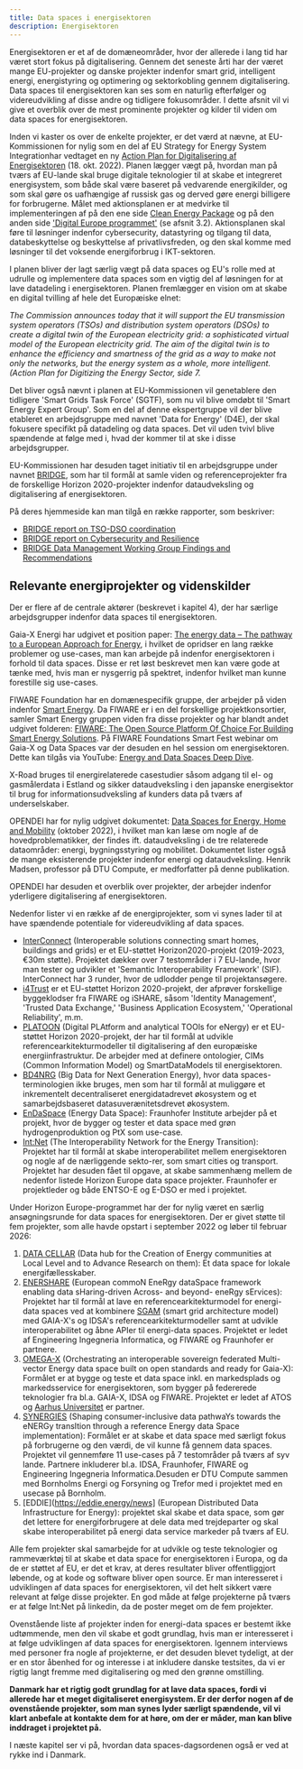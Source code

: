 ```yaml
---
title: Data spaces i energisektoren
description: Energisektoren
---
```


Energisektoren er et af de domæneområder, hvor der allerede i lang tid har været stort fokus på digitalisering. Gennem det seneste årti har der været mange EU-projekter og danske projekter indenfor smart grid, intelligent energi, energistyring og optimering og sektorkobling gennem digitalisering. Data spaces til energisektoren kan ses som en naturlig efterfølger og videreudvikling af disse andre og tidligere fokusområder. I dette afsnit vil vi give et overblik over de mest prominente projekter og kilder til viden om data spaces for energisektoren.

Inden vi kaster os over de enkelte projekter, er det værd at nævne, at EU-Kommissionen for nylig som en del af EU Strategy for Energy System Integrationhar vedtaget en ny [Action Plan for Digitalisering af Energisektoren](https://ec.europa.eu/info/law/better-regulation/have-your-say/initiatives/13141-Digitalising-the-energy-sector-EU-action-plan_en) (18. okt. 2022). Planen lægger vægt på, hvordan man på tværs af EU-lande skal bruge digitale teknologier til at skabe et integreret energisystem, som både skal være baseret på vedvarende energikilder, og som skal gøre os uafhængige af russisk gas og derved gøre energi billigere for forbrugerne. Målet med aktionsplanen er at medvirke til implementeringen af på den ene side [Clean Energy Package](https://energy.ec.europa.eu/topics/energy-strategy/clean-energy-all-europeans-package_en) og på den anden side ['Digital Europe programmet'](https://digital-strategy.ec.europa.eu/en/activities/digital-programme)
 (se afsnit 3.2). Aktionsplanen skal føre til løsninger indenfor cybersecurity, datastyring og tilgang til data, databeskyttelse og beskyttelse af privatlivsfreden, og den skal komme med løsninger til det voksende energiforbrug i IKT-sektoren.

I planen bliver der lagt særlig vægt på data spaces og EU's rolle med at udrulle og implementere data spaces som en vigtig del af løsningen for at lave datadeling i energisektoren. Planen fremlægger en vision om at skabe en digital tvilling af hele det Europæiske elnet:

_The Commission announces today that it will support the EU transmission system operators (TSOs) and distribution system operators (DSOs) to create a digital twin of the European electricity grid: a sophisticated virtual model of the European electricity grid. The aim of the digital twin is to enhance the efficiency and smartness of the grid as a way to make not only the networks, but the energy system as a whole, more intelligent. (Action Plan for Digitizing the Energy Sector, side 7._

Det bliver også nævnt i planen at EU-Kommissionen vil genetablere den tidligere 'Smart Grids Task Force' (SGTF), som nu vil blive omdøbt til 'Smart Energy Expert Group'. Som en del af denne ekspertgruppe vil der blive etableret en arbejdsgruppe med navnet 'Data for Energy' (D4E), der skal fokusere specifikt på datadeling og data spaces. Det vil uden tvivl blive spændende at følge med i, hvad der kommer til at ske i disse arbejdsgrupper.

EU-Kommissionen har desuden taget initiativ til en arbejdsgruppe under navnet [BRIDGE](https://bridge-smart-grid-storage-systems-digital-projects.ec.europa.eu/working-groups/data-management), som har til formål at samle viden og referenceprojekter fra de forskellige Horizon 2020-projekter indenfor dataudveksling og digitalisering af energisektoren.

På deres hjemmeside kan man tilgå en række rapporter, som beskriver:

- [BRIDGE report on TSO-DSO coordination](https://bridge-smart-grid-storage-systems-digital-projects.ec.europa.eu/sites/default/files/documents/working-groups/D3-12-f_BRIDGE-TSO-DSO-Coordination-report.pdf)
- [BRIDGE report on Cybersecurity and Resilience](https://bridge-smart-grid-storage-systems-digital-projects.ec.europa.eu/sites/default/files/documents/working-groups/D3-12-e_BRIDGE_Cybersecurity-report.pdf)
- [BRIDGE Data Management Working Group Findings and Recommendations](https://bridge-smart-grid-storage-systems-digital-projects.ec.europa.eu/sites/default/files/documents/working-groups/BRIDGE-Data-Management-WG-Findings-and-Reco-July-2019.pdf)

## Relevante energiprojekter og videnskilder

Der er flere af de centrale aktører (beskrevet i kapitel 4), der har særlige arbejdsgrupper indenfor data spaces til energisektoren.

Gaia-X Energi har udgivet et position paper: [The energy data – The pathway to a European Approach for Energy](https://gaia-x.eu/wp-content/uploads/files/2021-06/Gaia-X_Data-Space-Energy_Position-Paper.pdf), i hvilket de opridser en lang række problemer og use-cases, man kan arbejde på indenfor energisektoren i forhold til data spaces. Disse er ret løst beskrevet men kan være gode at tænke med, hvis man er nysgerrig på spektret, indenfor hvilket man kunne forestille sig use-cases.

FIWARE Foundation har en domænespecifik gruppe, der arbejder på viden indenfor [Smart Energy](https://www.fiware.org/about-us/smart-energy/). Da FIWARE er i en del forskellige projektkonsortier, samler Smart Energy gruppen viden fra disse projekter og har blandt andet udgivet folderen: [FIWARE: The Open Source Platform Of Choice For Building Smart Energy Solutions](https://www.fiware.org/wp-content/uploads/2018/10/Smart-Energy-Brochure-FIWARE-Web-1-2.pdf). På FIWARE Foundations Smart Fest webinar om Gaia-X og Data Spaces var der desuden en hel session om energisektoren. Dette kan tilgås via YouTube: [Energy and Data Spaces Deep Dive](https://www.youtube.com/watch?v=RgBGEprZkGI&list=PLR9elAI9JscRwbz9lAP_FkB9ek-szv0KK&index=13).

X-Road bruges til energirelaterede casestudier såsom adgang til el- og gasmålerdata i Estland og sikker dataudveksling i den japanske energisektor til brug for informationsudveksling af kunders data på tværs af underselskaber.

OPENDEI har for nylig udgivet dokumentet: [Data Spaces for Energy, Home and Mobility](https://www.opendei.eu/case-studies/data-spaces-for-energy-home-and-mobility/) (oktober 2022), i hvilket man kan læse om nogle af de hovedproblematikker, der findes ift. dataudveksling i de tre relaterede dataområder: energi, bygningsstyring og mobilitet. Dokumentet lister også de mange eksisterende projekter indenfor energi og dataudveksling. Henrik Madsen, professor på DTU Compute, er medforfatter på denne publikation.

OPENDEI har desuden et overblik over projekter, der arbejder indenfor yderligere digitalisering af energisektoren.

Nedenfor lister vi en række af de energiprojekter, som vi synes lader til at have spændende potentiale for videreudvikling af data spaces.

- [InterConnect](https://interconnectproject.eu/) (Interoperable solutions connecting smart homes, buildings and grids) er et EU-støttet Horizon2020-projekt (2019-2023, €30m støtte). Projektet dækker over 7 testområder i 7 EU-lande, hvor man tester og udvikler et 'Semantic Interoperability Framework' (SIF). InterConnect har 3 runder, hvor de udlodder penge til projektansøgere.
- [i4Trust](https://i4trust.org/) er et EU-støttet Horizon 2020-projekt, der afprøver forskellige byggeklodser fra FIWARE og iSHARE, såsom 'Identity Management', 'Trusted Data Exchange,' 'Business Application Ecosystem,' 'Operational Reliability', m.m.
- [PLATOON](https://www.google.com/url?sa=t&rct=j&q=&esrc=s&source=web&cd=&cad=rja&uact=8&ved=2ahUKEwjcn9370q38AhWCRPEDHbfWAIAQFnoECBIQAQ&url=https%3A%2F%2Fplatoon-project.eu%2Fplatoon-at-the-media-data-space-workshop%2F&usg=AOvVaw024z0YZv6Q-kNsj5e4QwqD) (Digital PLAtform and analytical TOOls for eNergy) er et EU-støttet Horizon 2020-projekt, der har til formål at udvikle referencearkitekturmodeller til digitalisering af den europæiske energiinfrastruktur. De arbejder med at definere ontologier, CIMs (Common Information Model) og SmartDataModels til energisektoren.
- [BD4NRG](https://www.bd4nrg.eu/about/the-project) (Big Data for Next Generation Energy), hvor data spaces-terminologien ikke bruges, men som har til formål at muliggøre et inkrementelt decentraliseret energidatadrevet økosystem og et samarbejdsbaseret datasuverænitetsdrevet økosystem.
- [EnDaSpace](https://www.iee.fraunhofer.de/de/projekte/suche/2021/EnDaSpace.html) (Energy Data Space): Fraunhofer Institute arbejder på et projekt, hvor de bygger og tester et data space med grøn hydrogenproduktion og PtX som use-case.
- [Int:Net](http://intnet.eu/) (The Interoperability Network for the Energy Transition): Projektet har til formål at skabe interoperabilitet mellem energisektoren og nogle af de nærliggende sekto-rer, som smart cities og transport. Projektet har desuden fået til opgave, at skabe sammenhæng mellem de nedenfor listede Horizon Europe data space projekter. Fraunhofer er projektleder og både ENTSO-E og E-DSO er med i projektet. 

Under Horizon Europe-programmet har der for nylig været en særlig ansøgningsrunde for data spaces for energisektoren. Der er givet støtte til fem projekter, som alle havde opstart i september 2022 og løber til februar 2026:

1. [DATA CELLAR](https://datacellarproject.eu/) (Data hub for the Creation of Energy communities at Local Level and to Advance Research on them): Et data space for lokale energifællesskaber.
2. [ENERSHARE](https://ec.europa.eu/info/funding-tenders/opportunities/portal/screen/how-to-participate/org-details/998079755/project/101069831/program/43108390/details) (European commoN EneRgy dataSpace framework enabling data sHaring-driven Across- and beyond- eneRgy sErvices): Projektet har til formål at lave en referencearkitekturmodel for energi-data spaces ved at kombinere [SGAM](https://sgam-toolbox.org/) (smart grid architecture model) med GAIA-X's og IDSA's referencearkitekturmodeller samt at udvikle interoperabilitet og åbne APIer til energi-data spaces. Projektet er ledet af Engineering Ingegneria Informatica, og FIWARE og Fraunhofer er partnere.
3. [OMEGA-X](https://omega-x.eu/) (Orchestrating an interoperable sovereign federated Multi-vector Energy data space built on open standards and ready for Gaia-X): Formålet er at bygge og teste et data space inkl. en markedsplads og markedsservice for energisektoren, som bygger på federerede teknologier fra bl.a. GAIA-X, IDSA og FIWARE. Projektet er ledet af ATOS og [Aarhus Universitet](https://ditcom.au.dk/projects) er partner.
4. [SYNERGIES](https://enershare.eu/) (Shaping consumer-inclusive data pathwaYs towards the eNERGy transItion through a reference Energy data Space implementation): Formålet er at skabe et data space med særligt fokus på forbrugerne og den værdi, de vil kunne få gennem data spaces. Projektet vil gennemføre 11 use-cases på 7 testområder på tværs af syv lande. Partnere inkluderer bl.a. IDSA, Fraunhofer, FIWARE og Engineering Ingegneria Informatica.Desuden er DTU Compute sammen med Bornholms Energi og Forsyning og Trefor med i projektet med en usecase på Bornholm. 
5.	[EDDIE](https://eddie.energy/news]  (European Distributed Data Infrastructure for Energy): projektet skal skabe et data space, som gør det lettere for energiforbrugere at dele data med trejdeparter og skal skabe interoperabilitet på energi data service markeder på tværs af EU. 

Alle fem projekter skal samarbejde for at udvikle og teste teknologier og rammeværktøj til at skabe et data space for energisektoren i Europa, og da de er støttet af EU, er det et krav, at deres resultater bliver offentliggjort løbende, og at kode og software bliver open source. Er man interesseret i udviklingen af data spaces for energisektoren, vil det helt sikkert være relevant at følge disse projekter. En god måde at følge projekterne på tværs er at følge Int:Net på linkedin, da de poster meget om de fem projekter.

Ovenstående liste af projekter inden for energi-data spaces er bestemt ikke udtømmende, men den vil skabe et godt grundlag, hvis man er interesseret i at følge udviklingen af data spaces for energisektoren. Igennem interviews med personer fra nogle af projekterne, er det desuden blevet tydeligt, at der er en stor åbenhed for og interesse i at inkludere danske testsites, da vi er rigtig langt fremme med digitalisering og med den grønne omstilling.

**Danmark har et rigtig godt grundlag for at lave data spaces, fordi vi allerede har et meget digitaliseret energisystem. Er der derfor nogen af de ovenstående projekter, som man synes lyder særligt spændende, vil vi klart anbefale at kontakte dem for at høre, om der er måder, man kan blive inddraget i projektet på.**

I næste kapitel ser vi på, hvordan data spaces-dagsordenen også er ved at rykke ind i Danmark.
